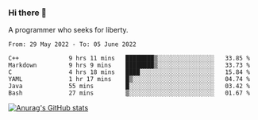 ### Hi there 👋

<!--
**shejialuo/shejialuo** is a ✨ _special_ ✨ repository because its `README.md` (this file) appears on your GitHub profile.

Here are some ideas to get you started:

- 🔭 I’m currently working on ...
- 🌱 I’m currently learning ...
- 👯 I’m looking to collaborate on ...
- 🤔 I’m looking for help with ...
- 💬 Ask me about ...
- 📫 How to reach me: ...
- 😄 Pronouns: ...
- ⚡ Fun fact: ...
-->

A programmer who seeks for liberty.

<!--START_SECTION:waka-->

```text
From: 29 May 2022 - To: 05 June 2022

C++              9 hrs 11 mins   ████████▒░░░░░░░░░░░░░░░░   33.85 %
Markdown         9 hrs 9 mins    ████████▒░░░░░░░░░░░░░░░░   33.73 %
C                4 hrs 18 mins   ████░░░░░░░░░░░░░░░░░░░░░   15.84 %
YAML             1 hr 17 mins    █▒░░░░░░░░░░░░░░░░░░░░░░░   04.74 %
Java             55 mins         █░░░░░░░░░░░░░░░░░░░░░░░░   03.42 %
Bash             27 mins         ▒░░░░░░░░░░░░░░░░░░░░░░░░   01.67 %
```

<!--END_SECTION:waka-->

[![Anurag's GitHub stats](https://github-readme-stats.vercel.app/api?username=shejialuo&show_icons=true&theme=dracula)](https://github.com/anuraghazra/github-readme-stats)
